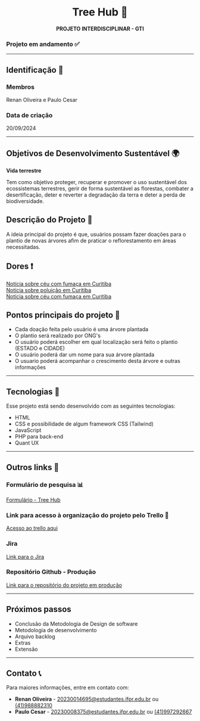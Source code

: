 <h1 align="center"> Tree Hub 🌳 </h1>

<p align="center">
  <b> PROJETO INTERDISCIPLINAR - GTI</b>
</p>

<h3> Projeto em andamento ✅ </h3>

---

## Identificação 🪪
### Membros
Renan Oliveira e Paulo Cesar

### Data de criação
20/09/2024

---

## Objetivos de Desenvolvimento Sustentável 🌍
<p>
  <b>Vida terrestre</b>
</p>

Tem como objetivo proteger, recuperar e promover o uso sustentável dos ecossistemas terrestres, gerir de forma sustentável as florestas, combater a desertificação, deter e reverter a degradação da terra e deter a perda de biodiversidade.

## Descrição do Projeto 📜
<p>
  A ideia principal do projeto é que, usuários possam fazer doações para o plantio de novas árvores afim de praticar o reflorestamento em áreas necessitadas.
</p>

## Dores ❗
[Notícia sobre céu com fumaça em Curitiba](https://g1.globo.com/pr/parana/noticia/2024/09/19/nuvem-de-fumaca-de-queimadas-volta-encobrir-o-ceu-do-parana-veja-previsao.ghtml)
<br>
[Notícia sobre poluição em Curitiba](https://www.tribunapr.com.br/noticias/curitiba-regiao/poluicao-extrema-em-curitiba-nivel-aumenta-10-vezes-e-acende-alerta/)
<br>
[Notícia sobre céu com fumaça em Curitiba](https://www.tribunapr.com.br/noticias/curitiba-regiao/fumaca-continua-no-ar-de-curitiba-mesmo-com-chuva/)


## Pontos principais do projeto 🌟
  - Cada doação feita pelo usuário é uma árvore plantada
  - O plantio será realizado por ONG's
  - O usuário poderá escolher em qual localização será feito o plantio (ESTADO e CIDADE)
  - O usuário poderá dar um nome para sua árvore plantada
  - O usuario poderá acompanhar o crescimento desta árvore e outras informações 

---

## Tecnologias 🚀

Esse projeto está sendo desenvolvido com as seguintes tecnologias:
- HTML
- CSS e possibilidade de algum framework CSS (Tailwind)
- JavaScript 
- PHP para back-end
- Quant UX
 
---

## Outros links 📎

### Formulário de pesquisa 📊
[Formulário - Tree Hub](https://forms.gle/euYNw7SvPGawAx5p6)

### Link para acesso à organização do projeto pelo Trello 📌 <br>
[Acesso ao trello aqui](https://trello.com/invite/b/6716e0c6a71cb474d3abfd7f/ATTI198fd7206b1856acd926f9d0bc4812bb0E9FFD67/three-hub-projeto-interdisciplinar)

### Jira 
[Link para o Jira](https://treehub321.atlassian.net/)

### Repositório Github - Produção
[Link para o repositório do projeto em produção](https://github.com/renanolv7/project_treehub)

---

## Próximos passos 

- Conclusão da Metodologia de Design de software
- Metodologia de desenvolvimento
- Arquivo backlog
- Extras
- Extensão

---

## Contato 📞
Para maiores informações, entre em contato com:
- **Renan Oliveira** - 20230014695@estudantes.ifpr.edu.br ou [(41)988882310](https://wa.me/41988882310)
- **Paulo Cesar** - 20230008375@estudantes.ifpr.edu.br ou [(41)997292667](https://wa.me/41997292667)




